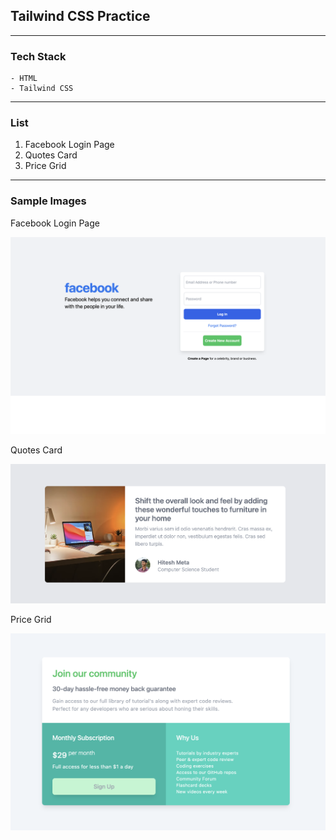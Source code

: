 ## Tailwind CSS Practice

-----

### Tech Stack

```
- HTML
- Tailwind CSS
```

-----

### List

1. Facebook Login Page
2. Quotes Card
3. Price Grid

-----

### Sample Images

Facebook Login Page

![facebook-login-page](src/assets/readme-images/facebook-login-page.png)

Quotes Card

![quotes-card](src/assets/readme-images/quotes-card.png)

Price Grid

![price-grid](src/assets/readme-images/price-grid.png)
